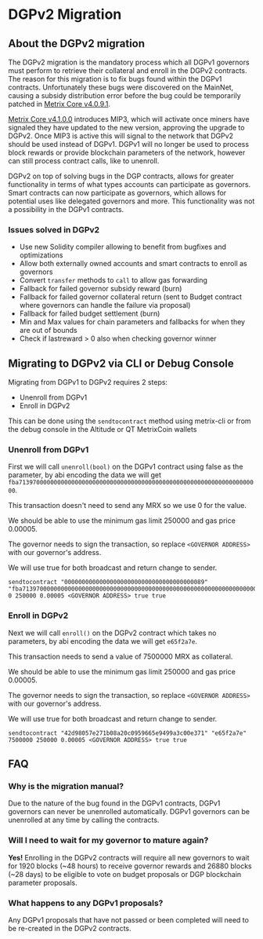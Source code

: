 # DGPv2 Migration

## About the DGPv2 migration
The DGPv2 migration is the mandatory process which all DGPv1 governors must perform to retrieve their collateral and enroll in the DGPv2 contracts. The reason for this migration is to fix bugs found within the DGPv1 contracts. Unfortunately  these bugs were discovered on the MainNet, causing a subsidy distribution error before the bug could be temporarily patched in [Metrix Core v4.0.9.1](https://github.com/TheLindaProjectInc/Metrix/releases/tag/4.0.9.1).

[Metrix Core v4.1.0.0](https://github.com/TheLindaProjectInc/Metrix/releases/tag/4.1.0.0) introduces MIP3, which will activate once miners have signaled they have updated to the new version, approving the upgrade to DGPv2. Once MIP3 is active this will signal to the network that DGPv2 should be used instead of DGPv1. DGPv1 will no longer be used to process block rewards or provide blockchain parameters of the network, however can still process contract calls, like to unenroll. 

DGPv2 on top of solving bugs in the DGP contracts, allows for greater functionality in terms of what types accounts can participate as governors. Smart contracts can now participate as governors, which allows for potential uses like delegated governors and more. This functionality was not a possibility in the DGPv1 contracts.

### Issues solved in DGPv2
- Use new Solidity compiler allowing to benefit from bugfixes and optimizations
- Allow both externally owned accounts and smart contracts to enroll as governors
- Convert `transfer` methods to `call` to allow gas forwarding
- Fallback for failed governor subsidy reward (burn)
- Fallback for failed governor collateral return (sent to Budget contract where governors can handle the failure via proposal)
- Fallback for failed budget settlement (burn)
- Min and Max values for chain parameters and fallbacks for when they are out of bounds
- Check if lastreward > 0 also when checking governor winner


## Migrating to DGPv2 via CLI or Debug Console

Migrating from DGPv1 to DGPv2 requires 2 steps:
- Unenroll from DGPv1
- Enroll in DGPv2

This can be done using the `sendtocontract` method using metrix-cli or from the debug console in the Altitude or QT MetrixCoin wallets

### Unenroll from DGPv1

First we will call `unenroll(bool)` on the DGPv1 contract using false as the parameter, by abi encoding the data we will get `fba713970000000000000000000000000000000000000000000000000000000000000000`. 

This transaction doesn't need to send any MRX so we use 0 for the value.

We should be able to use the minimum gas limit 250000 and gas price 0.00005. 

The governor needs to sign the transaction, so replace `<GOVERNOR ADDRESS>` with our governor's address. 

We will use true for both broadcast and return change to sender.

```
sendtocontract "0000000000000000000000000000000000000089" "fba713970000000000000000000000000000000000000000000000000000000000000000" 0 250000 0.00005 <GOVERNOR ADDRESS> true true
```


### Enroll in DGPv2

Next we will call `enroll()` on the DGPv2 contract which takes no parameters, by abi encoding the data we will get `e65f2a7e`.

This transaction needs to send a value of 7500000 MRX as collateral.

We should be able to use the minimum gas limit 250000 and gas price 0.00005.

The governor needs to sign the transaction, so replace `<GOVERNOR ADDRESS>` with our governor's address. 

We will use true for both broadcast and return change to sender.
```
sendtocontract "42d98057e271b08a20c0959665e9499a3c00e371" "e65f2a7e" 7500000 250000 0.00005 <GOVERNOR ADDRESS> true true
```


## FAQ
### Why is the migration manual?

Due to the nature of the bug found in the DGPv1 contracts, DGPv1 governors can never be unenrolled automatically. DGPv1 governors can be unenrolled at any time by calling the contracts.

### Will I need to wait for my governor to mature again?

**Yes!** Enrolling in the DGPv2 contracts will require all new governors to wait for 1920 blocks (~48 hours) to receive governor rewards and 26880 blocks (~28 days) to be eligible to vote on budget proposals or DGP blockchain parameter proposals.


### What happens to any DGPv1 proposals?

Any DGPv1 proposals that have not passed or been completed will need to be re-created in the DGPv2 contracts. 








